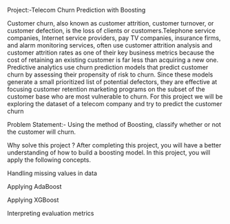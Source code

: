 Project:-Telecom Churn Prediction with Boosting


Customer churn, also known as customer attrition, customer turnover, or customer defection, is the loss of clients or customers.Telephone service companies, Internet service providers, pay TV companies, insurance firms, and alarm monitoring services, often use customer attrition analysis and customer attrition rates as one of their key business metrics because the cost of retaining an existing customer is far less than acquiring a new one.
Predictive analytics use churn prediction models that predict customer churn by assessing their propensity of risk to churn. Since these models generate a small prioritized list of potential defectors, they are effective at focusing customer retention marketing programs on the subset of the customer base who are most vulnerable to churn.
For this project we will be exploring the dataset of a telecom company and try to predict the customer churn

Problem Statement:-
Using the method of Boosting, classify whether or not the customer will churn.

Why solve this project ?
After completing this project, you will have a better understanding of how to build a boosting model. In this project, you will apply the following concepts.

Handling missing values in data

Applying AdaBoost

Applying XGBoost

Interpreting evaluation metrics
